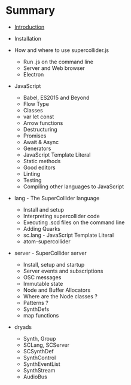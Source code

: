 # Summary

* [Introduction](README.md)

* Installation
* How and where to use supercollider.js
  * Run .js on the command line
  * Server and Web browser
  * Electron
* JavaScript
  * Babel, ES2015 and Beyond
  * Flow Type
  * Classes
  * var let const
  * Arrow functions
  * Destructuring
  * Promises
  * Await & Async
  * Generators
  * JavaScript Template Literal
  * Static methods
  * Good editors
  * Linting
  * Testing
  * Compiling other languages to JavaScript

* lang - The SuperCollider language
  * Install and setup
  * Interpreting supercollider code
  * Executing .scd files on the command line
  * Adding Quarks
  * sc.lang - JavaScript Template Literal
  * atom-supercollider

* server - SuperCollider server
  * Install, setup and startup
  * Server events and subscriptions
  * OSC messages
  * Immutable state
  * Node and Buffer Allocators
  * Where are the Node classes ?
  * Patterns ?
  * SynthDefs
  * map functions

* dryads
  * Synth, Group
  * SCLang, SCServer
  * SCSynthDef
  * SynthControl
  * SynthEventList
  * SynthStream
  * AudioBus
